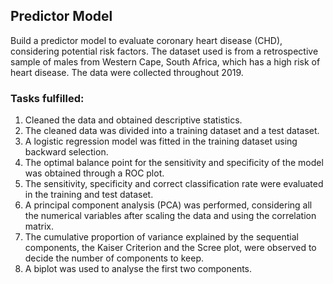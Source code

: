 ## Predictor Model
Build a predictor model to evaluate coronary heart disease (CHD), considering potential risk factors. 
The dataset used is from a retrospective sample of males from Western Cape, South Africa, which has a high risk of heart disease. 
The data were collected throughout 2019.
### Tasks fulfilled:
1. Cleaned the data and obtained descriptive statistics.
2. The cleaned data was divided into a training dataset and a test dataset. 
3. A logistic regression model was fitted in the training dataset using backward selection.
4. The optimal balance point for the sensitivity and specificity of the model was obtained through a ROC plot. 
5. The sensitivity, specificity and correct classification rate were evaluated in the training and test dataset. 
6. A principal component analysis (PCA) was performed, considering all the numerical variables after scaling the data and using the correlation matrix. 
7. The cumulative proportion of variance explained by the sequential components, the Kaiser Criterion and the Scree plot, were observed to decide the number of components to keep. 
8. A biplot was used to analyse the first two components.
